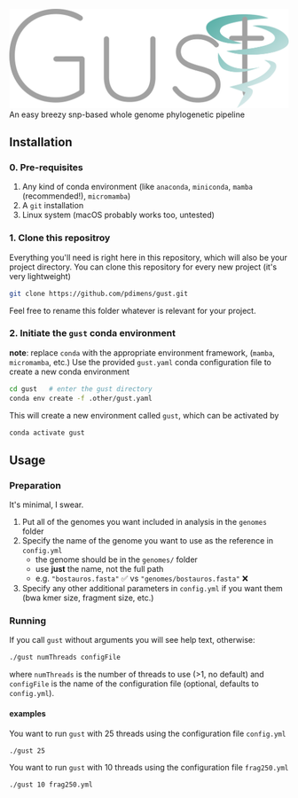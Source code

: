 ![gust logo](.other/gust.svg)
An easy breezy snp-based whole genome phylogenetic pipeline

## Installation
### 0. Pre-requisites
1. Any kind of conda environment (like `anaconda`, `miniconda`, `mamba` (recommended!), `micromamba`)
2. A `git` installation
3. Linux system (macOS probably works too, untested)

### 1. Clone this repositroy
Everything you'll need is right here in this repository, which will also be your project directory. You can clone
this repository for every new project (it's very lightweight)
```bash
git clone https://github.com/pdimens/gust.git
```
Feel free to rename this folder whatever is relevant for your project.

### 2. Initiate the `gust` conda environment 
**note**: replace `conda` with the appropriate environment framework, (`mamba`, `micromamba`, etc.)
Use the provided `gust.yaml` conda configuration file to create a new conda environment
```bash
cd gust   # enter the gust directory
conda env create -f .other/gust.yaml
```
This will create a new environment called `gust`, which can be activated by
```bash
conda activate gust
```

## Usage
### Preparation
It's minimal, I swear.
1. Put all of the genomes you want included in analysis in the `genomes` folder
2. Specify the name of the genome you want to use as the reference in `config.yml`
    - the genome should be in the `genomes/` folder
    - use **just** the name, not the full path
    - e.g. `"bostauros.fasta"` ✅  vs `"genomes/bostauros.fasta"` ❌
3. Specify any other additional parameters in `config.yml` if you want them (bwa kmer size, fragment size, etc.)

### Running
If you call `gust` without arguments you will see help text, otherwise:
```bash
./gust numThreads configFile
```
where `numThreads` is the number of threads to use (>1, no default) and
`configFile` is the name of the configuration file (optional, defaults to `config.yml`).
#### examples
You want to run `gust` with 25 threads using the configuration file `config.yml`
```bash
./gust 25
```
You want to run `gust` with 10 threads using the configuration file `frag250.yml`
```bash
./gust 10 frag250.yml
```